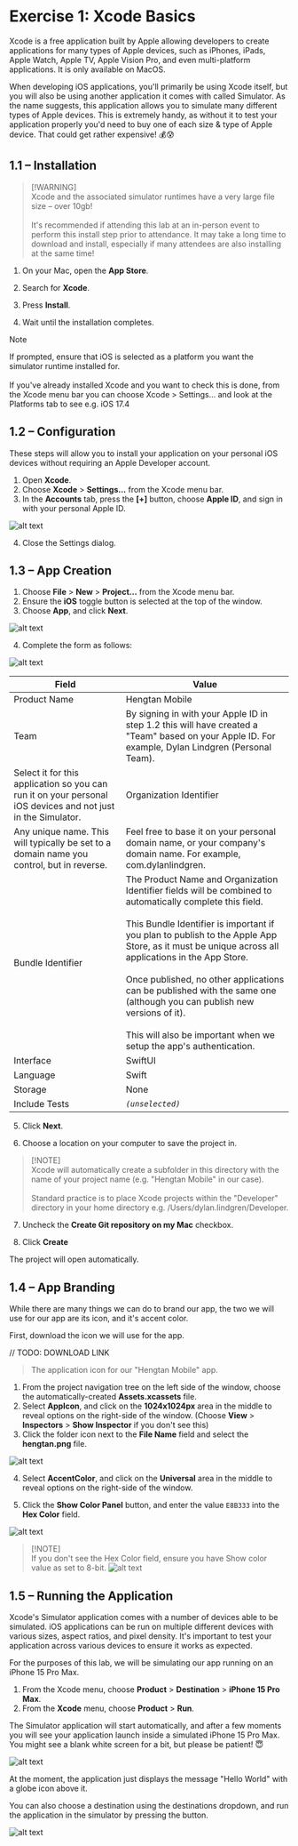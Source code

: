 # Exercise 1: Xcode Basics
Xcode is a free application built by Apple allowing developers to create applications for many types of Apple devices, such as iPhones, iPads, Apple Watch, Apple TV, Apple Vision Pro, and even multi-platform applications. It is only available on MacOS.

When developing iOS applications, you'll primarily be using Xcode itself, but you will also be using another application it comes with called Simulator. As the name suggests, this application allows you to simulate many different types of Apple devices. This is extremely handy, as without it to test your application properly you'd need to buy one of each size & type of Apple device. That could get rather expensive! 💰😰

## 1.1 – Installation
> [!WARNING]<br/>
> Xcode and the associated simulator runtimes have a very large file size – over 10gb!<br/><br/>
> It's recommended if attending this lab at an in-person event to perform this install step prior to attendance. It may take a long time to download and install, especially if many attendees are also installing at the same time!

1. On your Mac, open the **App Store**.

2. Search for **Xcode**.

3. Press **Install**.

4. Wait until the installation completes.

> [!NOTE]  
> If prompted, ensure that iOS is selected as a platform you want the simulator runtime installed for.<br/><br/>
> If you've already installed Xcode and you want to check this is done, from the Xcode menu bar you can choose Xcode > Settings... and look at the Platforms tab to see e.g. iOS 17.4

## 1.2 – Configuration
These steps will allow you to install your application on your personal iOS devices without requiring an Apple Developer account.

1. Open **Xcode**.
2. Choose **Xcode** > **Settings...** from the Xcode menu bar.
3. In the **Accounts** tab, press the **[+]** button, choose **Apple ID**, and sign in with your personal Apple ID.

![alt text](images/01-01-accounts.png "The Accounts tab in Xcode Settings showing it signed in with an Apple ID.")

4. Close the Settings dialog.

## 1.3 – App Creation
1. Choose **File** > **New** > **Project...** from the Xcode menu bar.
2. Ensure the **iOS** toggle button is selected at the top of the window.
3. Choose **App**, and click **Next**.

![alt text](images/01-02-template.png)

4. Complete the form as follows:

![alt text](images/01-03-options.png)

| Field | Value |
| --- | --- |
| Product Name | Hengtan Mobile |
| Team | By signing in with your Apple ID in step 1.2 this will have created a "Team" based on your Apple ID. For example, Dylan Lindgren (Personal Team). |
| Select it for this application so you can run it on your personal iOS devices and not just in the Simulator. | Organization Identifier |
| Any unique name. This will typically be set to a domain name you control, but in reverse. | Feel free to base it on your personal domain name, or your company's domain name. For example, com.dylanlindgren. |
| Bundle Identifier | The Product Name and Organization Identifier fields will be combined to automatically complete this field.<br/><br/>This Bundle Identifier is important if you plan to publish to the Apple App Store, as it must be unique across all applications in the App Store.<br/><br/>Once published, no other applications can be published with the same one (although you can publish new versions of it).<br/><br/>This will also be important when we setup the app's authentication. | 
| Interface | SwiftUI |
| Language | Swift |
| Storage | None |
| Include Tests | *`(unselected)`* |

5. Click **Next**.

6. Choose a location on your computer to save the project in.

> [!NOTE]<br/>
> Xcode will automatically create a subfolder in this directory with the name of your project name (e.g. "Hengtan Mobile" in our case).<br/><br/>
> Standard practice is to place Xcode projects within the "Developer" directory in your home directory e.g. /Users/dylan.lindgren/Developer.

7. Uncheck the **Create Git repository on my Mac** checkbox.

8. Click **Create**

The project will open automatically.

## 1.4 – App Branding
While there are many things we can do to brand our app, the two we will use for our app are its icon, and it's accent color.

First, download the icon we will use for the app.

// TODO: DOWNLOAD LINK

> The application icon for our "Hengtan Mobile" app.
1. From the project navigation tree on the left side of the window, choose the automatically-created **Assets.xcassets** file.
2. Select **AppIcon**, and click on the **1024x1024px** area in the middle to reveal options on the right-side of the window. (Choose **View** > **Inspectors** > **Show Inspector** if you don't see this)
3. Click the folder icon next to the **File Name** field and select the **hengtan.png** file.

![alt text](images/01-04-icon.png)

4. Select **AccentColor**, and click on the **Universal** area in the middle to reveal options on the right-side of the window.

5. Click the **Show Color Panel** button, and enter the value `E8B333` into the **Hex Color** field.

![alt text](images/01-05-color.png)

> [!NOTE]<br/>
> If you don't see the Hex Color field, ensure you have Show color value as set to 8-bit.
> ![alt text](images/01-06-colorvalues.png)

## 1.5 – Running the Application
Xcode's Simulator application comes with a number of devices able to be simulated. iOS applications can be run on multiple different devices with various sizes, aspect ratios, and pixel density. It's important to test your application across various devices to ensure it works as expected.

For the purposes of this lab, we will be simulating our app running on an iPhone 15 Pro Max.

1. From the Xcode menu, choose **Product** > **Destination** > **iPhone 15 Pro Max**.
2. From the **Xcode** menu, choose **Product** > **Run**.

The Simulator application will start automatically, and after a few moments you will see your application launch inside a simulated iPhone 15 Pro Max. You might see a blank white screen for a bit, but please be patient! 😇

![alt text](images/01-07-simulator.png)

At the moment, the application just displays the message "Hello World" with a globe icon above it.

You can also choose a destination using the destinations dropdown, and run the application in the simulator by pressing the  button.

![alt text](images/01-08-simulatorrun.png)
